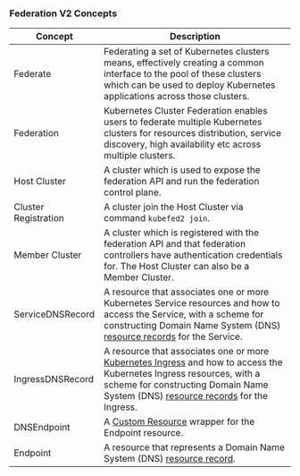 ### Federation V2 Concepts

| Concept              | Description                                                                                                                                                                                                                                                                                                         |
| -------------------- | ------------------------------------------------------------------------------------------------------------------------------------------------------------------------------------------------------------------------------------------------------------------------------------------------------------------- |
| Federate             | Federating a set of Kubernetes clusters means, effectively creating a common interface to the pool of these clusters which can be used to deploy Kubernetes applications across those clusters.                                                                                                                     |
| Federation           | Kubernetes Cluster Federation enables users to federate multiple Kubernetes clusters for resources distribution, service discovery, high availability etc across multiple clusters.                                                                                                                                 |
| Host Cluster         | A cluster which is used to expose the federation API and run the federation control plane.                                                                                                                                                                                                                          |
| Cluster Registration | A cluster join the Host Cluster via command `kubefed2 join`.                                                                                                                                                                                                                                                        |
| Member Cluster       | A cluster which is registered with the federation API and that federation controllers have authentication credentials for. The Host Cluster can also be a Member Cluster.                                                                                                                                           |
| ServiceDNSRecord     | A resource that associates one or more Kubernetes Service resources and how to access the Service, with a scheme for constructing Domain Name System (DNS) [resource records](https://www.ietf.org/rfc/rfc1035.txt) for the Service.                                                                                |
| IngressDNSRecord     | A resource that associates one or more [Kubernetes Ingress](https://kubernetes.io/docs/concepts/services-networking/ingress/) and how to access the Kubernetes Ingress resources, with a scheme for constructing Domain Name System (DNS) [resource records](https://www.ietf.org/rfc/rfc1035.txt) for the Ingress. |
| DNSEndpoint          | A [Custom Resource](https://kubernetes.io/docs/concepts/extend-kubernetes/api-extension/custom-resources/) wrapper for the Endpoint resource.                                                                                                                                                                       |
| Endpoint             | A resource that represents a Domain Name System (DNS) [resource record](https://www.ietf.org/rfc/rfc1035.txt).                                                                                                                                                                                                      |
